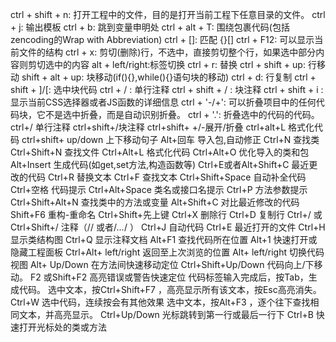 ctrl + shift + n: 打开工程中的文件，目的是打开当前工程下任意目录的文件。
ctrl + j: 输出模板
ctrl + b: 跳到变量申明处
ctrl + alt + T: 围绕包裹代码(包括zencoding的Wrap with Abbreviation)
ctrl + []: 匹配 {}[]
ctrl + F12: 可以显示当前文件的结构
ctrl + x: 剪切(删除)行，不选中，直接剪切整个行，如果选中部分内容则剪切选中的内容
alt + left/right:标签切换
ctrl + r: 替换
ctrl + shift + up: 行移动
shift + alt + up: 块移动(if(){},while(){}语句块的移动)
ctrl + d: 行复制
ctrl + shift + ]/[: 选中块代码
ctrl + / : 单行注释
ctrl + shift + / : 块注释
ctrl + shift + i : 显示当前CSS选择器或者JS函数的详细信息
ctrl + '-/+': 可以折叠项目中的任何代码块，它不是选中折叠，而是自动识别折叠。
ctrl + '.': 折叠选中的代码的代码。
ctrl+/ 单行注释
ctrl+shift+/块注释
ctrl+shift+ +/-展开/折叠
ctrl+alt+L 格式化代码
ctrl+shift+ up/down 上下移动句子
Alt+回车 导入包,自动修正
Ctrl+N 查找类
Ctrl+Shift+N 查找文件
Ctrl+Alt+L 格式化代码
Ctrl+Alt+O 优化导入的类和包
Alt+Insert 生成代码(如get,set方法,构造函数等)
Ctrl+E或者Alt+Shift+C 最近更改的代码
Ctrl+R 替换文本
Ctrl+F 查找文本
Ctrl+Shift+Space 自动补全代码
Ctrl+空格 代码提示
Ctrl+Alt+Space 类名或接口名提示
Ctrl+P 方法参数提示
Ctrl+Shift+Alt+N 查找类中的方法或变量
Alt+Shift+C 对比最近修改的代码
Shift+F6 重构-重命名
Ctrl+Shift+先上键
Ctrl+X 删除行
Ctrl+D 复制行
Ctrl+/ 或 Ctrl+Shift+/ 注释（// 或者/*...*/ ）
Ctrl+J 自动代码
Ctrl+E 最近打开的文件
Ctrl+H 显示类结构图
Ctrl+Q 显示注释文档
Alt+F1 查找代码所在位置
Alt+1 快速打开或隐藏工程面板
Ctrl+Alt+ left/right 返回至上次浏览的位置
Alt+ left/right 切换代码视图
Alt+ Up/Down 在方法间快速移动定位
Ctrl+Shift+Up/Down 代码向上/下移动。
F2 或Shift+F2 高亮错误或警告快速定位
代码标签输入完成后，按Tab，生成代码。
选中文本，按Ctrl+Shift+F7 ，高亮显示所有该文本，按Esc高亮消失。
Ctrl+W 选中代码，连续按会有其他效果
选中文本，按Alt+F3 ，逐个往下查找相同文本，并高亮显示。
Ctrl+Up/Down 光标跳转到第一行或最后一行下
Ctrl+B 快速打开光标处的类或方法
